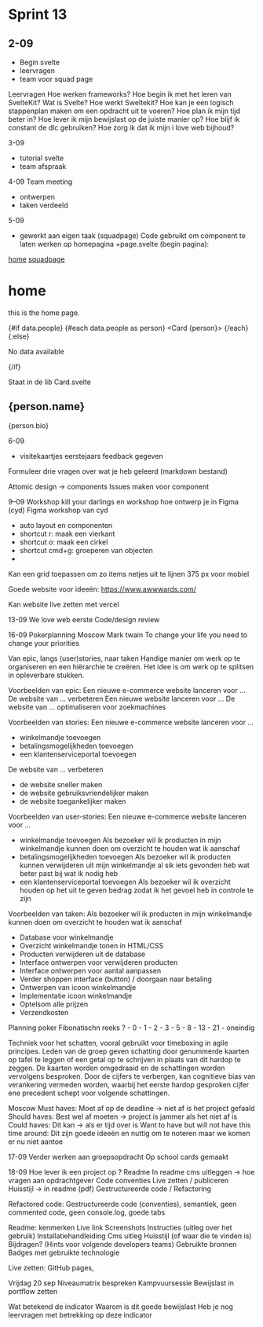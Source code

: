 # Sprint 13 
## 2-09 
- Begin svelte
- leervragen 
- team voor squad page 

Leervragen 
Hoe werken frameworks? 
Hoe begin ik met het leren van SvelteKit?
Wat is Svelte? 
Hoe werkt Sweltekit?
Hoe kan je een logisch stappenplan maken om een opdracht uit te voeren? 
Hoe plan ik mijn tijd beter in? 
Hoe lever ik mijn bewijslast op de juiste manier op? 
Hoe blijf ik constant de dlc gebruiken? 
Hoe zorg ik dat ik mijn i love web bijhoud?


3-09
- tutorial svelte 
- team afspraak 

4-09 
Team meeting 
- ontwerpen 
- taken verdeeld 

5-09
- gewerkt aan eigen taak (squadpage) 
Code gebruikt om component te laten werken op homepagina 
+page.svelte (begin pagina):
<script>
    import Card from '$lib/Card.svelte';

    /** @type {import('./$types').PageData} */
    export let data;

    // Check if the data has been received and is an array
    console.log('Received data in +page.svelte:', data);
</script>

<nav>
    <a href="/">home</a>
    <a href="/squadpage">squadpage</a>
</nav>

<h1>home</h1>
<p>this is the home page.</p>

<!-- Only render if we have people in the data -->
{#if data.people}
    {#each data.people as person}
        <Card {person}></Card>
    {/each}
{:else}
    <!-- This will show if no people are available -->
    <p>No data available</p>
{/if}

Staat in de lib 
Card.svelte 
<script>
    export let person;
</script>

<article>
    <h2>{person.name}</h2>
    <p>{person.bio}</p>
</article>

<style>
</style>



6-09
- visitekaartjes eerstejaars feedback gegeven 

Formuleer drie vragen over wat je heb geleerd (markdown bestand) 

Attomic design -> components 
Issues maken voor component 


9–09 
Workshop kill your darlings en workshop hoe ontwerp je in Figma (cyd) 
Figma workshop van cyd 
- auto layout en componenten 
- shortcut r: maak een vierkant 
- shortcut o: maak een cirkel 
- shortcut cmd+g: groeperen van objecten 
- 

Kan een grid toepassen om zo items netjes uit te lijnen 
375 px voor mobiel 

Goede website voor ideeën: https://www.awwwards.com/

Kan website live zetten met
vercel



13-09 
We love web eerste 
Code/design review 

16-09 
Pokerplanning 
Moscow 
Mark twain 
To change your life you need to change your priorities 

Van epic, langs (user)stories, naar taken 
Handige manier om werk op te organiseren en een hiërarchie te creëren. Het idee is om werk op te splitsen in opleverbare stukken. 

Voorbeelden van epic:
Een nieuwe e-commerce website lanceren voor …
De website van … verbeteren 
Een nieuwe website lanceren voor … 
De website van … optimaliseren voor zoekmachines 

Voorbeelden van stories:
Een nieuwe e-commerce website lanceren voor …
- winkelmandje toevoegen 
- betalingsmogelijkheden toevoegen 
- een klantenserviceportal toevoegen 

De website van … verbeteren 
- de website sneller maken 
- de website gebruiksvriendelijker maken 
- de website toegankelijker maken 

Voorbeelden van user-stories:
Een nieuwe e-commerce website lanceren voor …
- winkelmandje toevoegen 
Als bezoeker wil ik producten in mijn winkelmandje kunnen doen om overzicht te houden wat ik aanschaf 
- betalingsmogelijkheden toevoegen 
Als bezoeker wil ik producten kunnen verwijderen uit mijn winkelmandje al sik iets gevonden heb wat beter past bij wat ik nodig heb
- een klantenserviceportal toevoegen 
Als bezoeker wil ik overzicht houden op het uit te geven bedrag zodat ik het gevoel heb in controle te zijn 

Voorbeelden van taken:
Als bezoeker wil ik producten in mijn winkelmandje kunnen doen om overzicht te houden wat ik aanschaf 
- Database voor winkelmandje 
- Overzicht winkelmandje tonen in HTML/CSS
- Producten verwijderen uit de database 
- Interface ontwerpen voor verwijderen producten 
- Interface ontwerpen voor aantal aanpassen 
- Verder shoppen interface (button) / doorgaan naar betaling 
- Ontwerpen van icoon winkelmandje 
- Implementatie icoon winkelmandje 
- Optelsom alle prijzen 
- Verzendkosten 

Planning poker
Fibonatischn reeks 
? - 0 - 1 - 2 - 3 - 5 - 8 - 13 - 21 - oneindig 

Techniek voor het schatten, vooral gebruikt voor timeboxing in agile principes. 
Leden van de groep geven schatting door genummerde kaarten op tafel te leggen of een getal op te schrijven in plaats van dit hardop te zeggen. De kaarten worden omgedraaid en de schattingen worden vervolgens besproken. Door de cijfers te verbergen, kan cognitieve bias van verankering vermeden worden, waarbij het eerste hardop gesproken cijfer ene precedent schept voor volgende schattingen. 

Moscow 
Must haves: 
Moet af op de deadline -> niet af is het project gefaald 
Should haves: 
Best wel af moeten -> project is jammer als het niet af is 
Could haves: 
Dit kan -> als er tijd over is 
Want to have but will not have this time around: 
Dit zijn goede ideeën en nuttig om te noteren maar we komen er nu niet aantoe 



17-09 
Verder werken aan groepsopdracht 
Op school cards gemaakt 

18-09 
Hoe lever ik een project op ?
Readme 
In readme cms uitleggen -> hoe vragen aan opdrachtgever 
Code conventies 
Live zetten / publiceren 
Huisstijl -> in readme (pdf) 
Gestructureerde code / 
Refactoring 

Refactored code: 
Gestructureerde code (conventies), semantiek, geen commented code, geen console.log, goede tabs

Readme:
kenmerken
Live link 
Screenshots 
Instructies (uitleg over het gebruik) 
Installatiehandleiding 
Cms uitleg
Huisstijl (of waar die te vinden is) 
Bijdragen? (Hints voor volgende developers teams) 
Gebruikte bronnen 
Badges met gebruikte technologie 

Live zetten:
GitHub pages, 


Vrijdag 20 sep 
Niveaumatrix bespreken 
Kampvuursessie 
Bewijslast in portflow zetten 

Wat betekend de indicator 
Waarom is dit goede bewijslast 
Heb je nog leervragen met betrekking op deze indicator 

